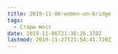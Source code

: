 ```yaml
---
title: 2019-11-06-women-on-bridge
tags:
  - Стары мост
date: 2019-11-06T21:36:26.378Z
lastmod: 2019-11-27T21:54:41.720Z
---
```

